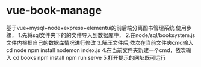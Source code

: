 # vue-book-manage
基于vue+mysql+node+express+elementui的前后端分离图书管理系统
使用步骤，
1.先将sql文件夹下的的文件导入到数据库中，
2.在node/sql/booksystem.js文件内根据自己的数据库情况进行修改
3.解压文件后,依次在当前文件夹cmd输入
cd node
npm install
nodemon index.js
4.在当前文件夹新建一个cmd，依次输入
cd books
npm install
npm run serve
5.打开提示的网址既可运行
